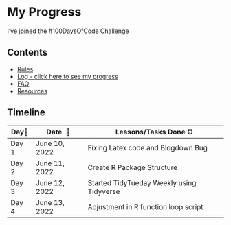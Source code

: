My Progress
================

I’ve joined the \#100DaysOfCode Challenge

## Contents

-   [Rules](rules.md)
-   [Log - click here to see my progress](log.md)
-   [FAQ](FAQ.md)
-   [Resources](resources.md)

## Timeline

| **Day:pushpin:** | **Date  :calendar:** | **Lessons/Tasks Done :alarm_clock:**      |
|------------------|----------------------|-------------------------------------------|
| Day 1            | June 10, 2022        | Fixing Latex code and Blogdown Bug        |
| Day 2            | June 11, 2022        | Create R Package Structure                |
| Day 3            | June 12, 2022        | Started TidyTueday Weekly using Tidyverse |
| Day 4            | June 13, 2022        | Adjustment in R function loop script      |
